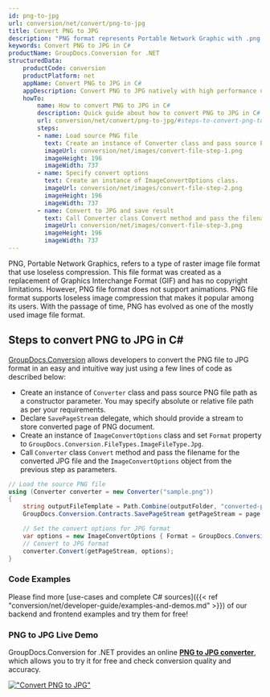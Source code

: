 ```yaml
---
id: png-to-jpg
url: conversion/net/convert/png-to-jpg
title: Convert PNG to JPG
description: "PNG format represents Portable Network Graphic with .png extension. Learn how to convert PNG to JPG file programmatically in C# language using GroupDocs.Conversion for .NET library."
keywords: Convert PNG to JPG in C#
productName: GroupDocs.Conversion for .NET
structuredData:
    productCode: conversion
    productPlatform: net
    appName: Convert PNG to JPG in C#
    appDescription: Convert PNG to JPG natively with high performance using C# language and server side GroupDocs.Conversion for .NET APIs, without the use of any software like Microsoft or Open Office.
    howTo:
        name: How to convert PNG to JPG in C# 
        description: Quick guide about how to convert PNG to JPG in C# with high performance and accuracy.
        url: conversion/net/convert/png-to-jpg/#steps-to-convert-png-to-jpg-in-c
        steps:
        - name: Load source PNG file 
          text: Create an instance of Converter class and pass source PNG file path as a constructor parameter. You may specify absolute or relative file path as per your requirements. 
          imageUrl: conversion/net/images/convert-file-step-1.png
          imageHeight: 196
          imageWidth: 737
        - name: Specify convert options 
          text: Create an instance of ImageConvertOptions class.
          imageUrl: conversion/net/images/convert-file-step-2.png
          imageHeight: 196
          imageWidth: 737
        - name: Convert to JPG and save result 
          text: Call Converter class Convert method and pass the filename for the converted HTML file and the ImageConvertOptions object from the previous step as parameters.
          imageUrl: conversion/net/images/convert-file-step-3.png
          imageHeight: 196
          imageWidth: 737
---
```


PNG, Portable Network Graphics, refers to a type of raster image file format that use loseless compression. This file format was created as a replacement of Graphics Interchange Format (GIF) and has no copyright limitations. However, PNG file format does not support animations. PNG file format supports loseless image compression that makes it popular among its users. With the passage of time, PNG has evolved as one of the mostly used image file format.

## Steps to convert PNG to JPG in C#

[GroupDocs.Conversion](https://products.groupdocs.com/conversion/net) allows developers to convert the PNG file to JPG format in an easy and intuitive way just using a few lines of code as described below:

* Create an instance of `Converter` class and pass source PNG file path as a constructor parameter. You may specify absolute or relative file path as per your requirements. 
* Declare `SavePageStream` delegate, which should provide a stream to store converted page of PNG document.
* Create an instance of `ImageConvertOptions` class and set `Format` property to `GroupDocs.Conversion.FileTypes.ImageFileType.Jpg`.
* Call `Converter` class `Convert` method and pass the filename for the converted JPG file and the `ImageConvertOptions` object from the previous step as parameters.

```csharp
// Load the source PNG file
using (Converter converter = new Converter("sample.png"))
{
    string outputFileTemplate = Path.Combine(outputFolder, "converted-page-{0}.jpg");
    GroupDocs.Conversion.Contracts.SavePageStream getPageStream = page => new FileStream(string.Format(outputFileTemplate, page), FileMode.Create);

    // Set the convert options for JPG format
    var options = new ImageConvertOptions { Format = GroupDocs.Conversion.FileTypes.ImageFileType.Jpg };   
    // Convert to JPG format
    converter.Convert(getPageStream, options);
}
```

### Code Examples

Please find more [use-cases and complete C# sources]({{< ref "conversion/net/developer-guide/examples-and-demos.md" >}}) of our backend and frontend examples and try them for free!

### PNG to JPG Live Demo

GroupDocs.Conversion for .NET provides an online [**PNG to JPG converter**](https://products.groupdocs.app/conversion/png-to-jpg), which allows you to try it for free and check conversion quality and accuracy.

[!["Convert PNG to JPG"](conversion/net/images/convert-to-jpg/convert-png-to-jpg.png)](https://products.groupdocs.app/conversion/png-to-jpg)